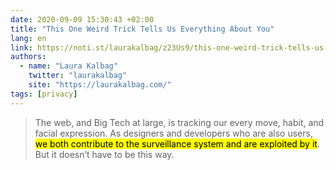 ```yaml
---
date: 2020-09-09 15:30:43 +02:00
title: "This One Weird Trick Tells Us Everything About You"
lang: en
link: https://noti.st/laurakalbag/z23Us9/this-one-weird-trick-tells-us-everything-about-you
authors:
  - name: "Laura Kalbag"
    twitter: "laurakalbag"
    site: "https://laurakalbag.com/"
tags: [privacy]
---
```


> The web, and Big Tech at large, is tracking our every move, habit, and facial expression. As designers and developers who are also users, <mark>we both contribute to the surveillance system and are exploited by it</mark>. But it doesn’t have to be this way.